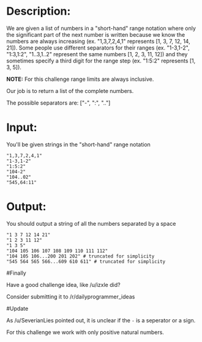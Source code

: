 # **Description:**

We  are given a list of numbers in a "short-hand" range notation where only the significant part of the next number is written because we know the numbers are always increasing (ex. "1,3,7,2,4,1" represents [1, 3, 7, 12, 14, 21]). Some people use different separators for their ranges (ex. "1-3,1-2", "1:3,1:2", "1..3,1..2" represent the same numbers [1, 2, 3, 11, 12]) and they sometimes specify a third digit for the range step (ex. "1:5:2" represents [1, 3, 5]). 

**NOTE:** For this challenge range limits are always inclusive.

Our job is to return a list of the complete numbers.

The possible separators are: ["-", ":", ".."]


# **Input:**

You'll be given strings in the "short-hand" range notation

    "1,3,7,2,4,1"
    "1-3,1-2"
    "1:5:2"
    "104-2"
    "104..02"
    "545,64:11"

# **Output:**

You should output a string of all the numbers separated by a space

    "1 3 7 12 14 21"
    "1 2 3 11 12"
    "1 3 5"
    "104 105 106 107 108 109 110 111 112"
    "104 105 106...200 201 202" # truncated for simplicity
    "545 564 565 566...609 610 611" # truncated for simplicity


#Finally

Have a good challenge idea, like /u/izxle did?

Consider submitting it to /r/dailyprogrammer_ideas

#Update

As /u/SeverianLies pointed out, it is unclear if the `-` is a seperator or a sign. 

For this challenge we work with only positive natural numbers.